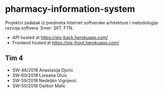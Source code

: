 # pharmacy-information-system
Projektni zadatak iz predmeta Internet softverske arhitekture i metodologije razvoja softvera. 
Smer: SIIT, FTN.

- API hosted at https://pis-back.herokuapp.com/
- Frontend hosted at https://pis-front.herokuapp.com/

## Tim 4
- SW-48/2018 Anastasija Djuric
- SW-60/2018 Loreana Oluic
- SW-59/2018 Nedeljko Vignjevic
- SW-50/2018 Dalibor Malic
